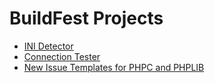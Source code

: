 # BuildFest Projects

 * [INI Detector](detect/)
 * [Connection Tester](connect/)
 * [New Issue Templates for PHPC and PHPLIB](https://github.com/jmikola/buildfest2021/issues/new/choose)
